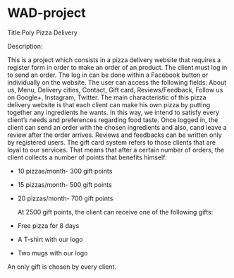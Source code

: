 # WAD-project
Title:Poly Pizza Delivery
 
Description: 

This is a project which consists in a pizza delivery website that requires a register form in order to make an order of an product. The client must log in to send an order. The log in can be done within a Facebook button or individually on the website.
    The user can access the following fields: About us, Menu, Delivery cities, Contact, Gift card, Reviews/Feedback, Follow us on Google+, Instagram, Twitter. 
    The main characteristic of this pizza delivery website is that each client can make his own pizza by putting together any ingredients he wants. In this way, we intend to satisfy every client’s needs and preferences regarding food taste.
    Once logged in, the client can send an order with the chosen ingredients and also, cand leave a review after the order arrives. Reviews and feedbacks can be written only by registered users.
    The gift card system refers to those clients that are loyal to our services. That means that after a certain number of orders, the client collects a number of points that benefits himself:

- 10 pizzas/month- 300 gift points
- 15 pizzas/month- 500 gift points
- 20 pizzas/month- 700 gift points

    At 2500 gift points, the client can receive one of the following gifts: 
    
-	Free pizza for 8 days
-	A T-shirt with our logo
-	Two mugs with our logo

An only gift is chosen by every client.
 


 
